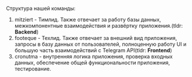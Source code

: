 Структура нашей команды:
1. mitziert - Тимлид. Также отвечает за работу базы данных, межкомпонентные взаимодействия и развёртку приложения.(tldr: **Backend**)
2. footeque - Техлид. Также отвечает за внешний вид приложения, запросы в базу данных от пользователей, полноценную работу UI и большую часть взаимодействий с Telegram API(tldr: **Frontend**)
3. cronutma - внутренняя логика приложения, проверка входных данных, обеспечение общей функциональности приложения, тестирование.